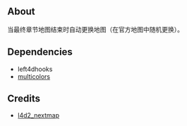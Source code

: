 
## About
当最终章节地图结束时自动更换地图（在官方地图中随机更换）。

## Dependencies
- left4dhooks
- [multicolors](https://github.com/fdxx/l4d2_plugins/tree/main/multicolors)

## Credits
- [l4d2_nextmap](https://forums.alliedmods.net/showthread.php?p=2745838) 


